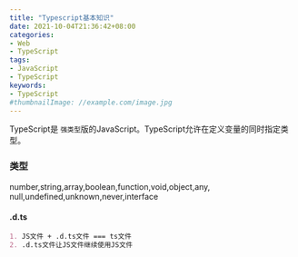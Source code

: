 ```yaml
---
title: "Typescript基本知识"
date: 2021-10-04T21:36:42+08:00
categories:
- Web
- TypeScript
tags:
- JavaScript
- TypeScript
keywords:
- TypeScript
#thumbnailImage: //example.com/image.jpg
---
```


TypeScript是 `强类型`版的JavaScript。TypeScript允许在定义变量的同时指定类型。

<!--more-->

### 类型
  number,string,array,boolean,function,void,object,any,
  null,undefined,unknown,never,interface

#### .d.ts

```markdown
1. JS文件 + .d.ts文件 === ts文件
2. .d.ts文件让JS文件继续使用JS文件
```